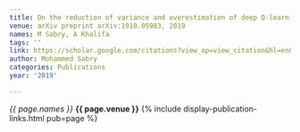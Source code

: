 ```yaml
---
title: On the reduction of variance and overestimation of deep Q-learning
venue: arXiv preprint arXiv:1910.05983, 2019
names: M Sabry, A Khalifa
tags: ''
link: https://scholar.google.com/citations?view_op=view_citation&hl=en&user=lfhzf8wAAAAJ&citation_for_view=lfhzf8wAAAAJ:u5HHmVD_uO8C
author: Mohammed Sabry
categories: Publications
year: '2019'

---
```


  *{{ page.names }}*
  **{{ page.venue }}**
  {% include display-publication-links.html pub=page %}

